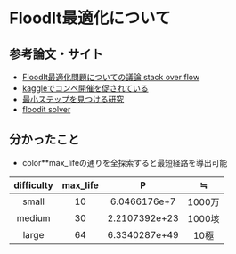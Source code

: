 # FloodIt最適化について

## 参考論文・サイト
- [FloodIt最適化問題についての議論 stack over flow](https://stackoverflow.com/questions/1430962/how-to-optimally-solve-the-flood-fill-puzzle)
- [kaggleでコンペ開催を促されている](https://www.kaggle.com/general/7512)
- [最小ステップを見つける研究](https://github.com/raghadd/Flood-It)
- [floodit solver](https://www.youtube.com/watch?v=DLcdTck-SeQ)


## 分かったこと
- color**max_lifeの通りを全探索すると最短経路を導出可能  

|difficulty|max_life|P|≒|
| :---: | :---: | :---: | :---: |
|small|10|6.0466176e+7|1000万|
|medium|30|2.2107392e+23|1000垓|
|large|64|6.3340287e+49|10極|





